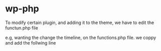 # wp-php


To modify certain plugin, and adding it to the theme, we have to edit the functun.php file

e.g, wanting the change the timeline, on the functions.php file. we coppy and add the follwing line


